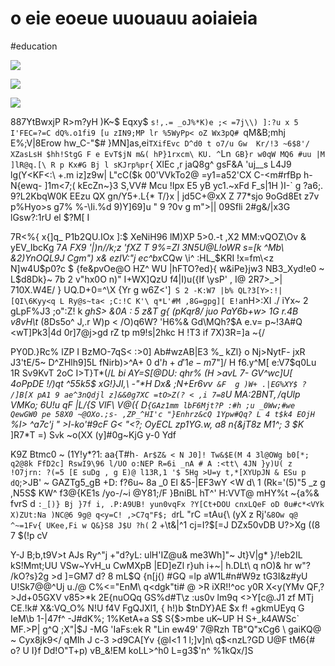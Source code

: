 # o eie eoeue uuouauu aoiaieia

<wd-tags>#education</wd-tags>

![](img/kodim13.avif)

![](img/kodim02.avif)

![](img/kodim17.avif)

887YtBwxjP R>m?yH )K~$ Eqxy$ `s!,.= _oJ%*K)e ;< =7j\\) ]:?u x 5 I'FEC=?=C dQ%.o1fi9 [u zIN9;MP lr %5WyPp< oZ Wx3pQ# `qM&B;mhj E%;V|8Erow hw_C-"$# }MN]as,ei` TXifEvc D^d0 t o7/u Gw  Kr/!3 ~6$8'/ XZasLsH $hh!StgG F e EvT$jN m&( hP}1rxcm\ KU. ^ `Ln` GB}r w0qW MQ6 #uu |M ]lR@q.[\ R p Kx#G Bj l sKJrp%pr{` XlEc ,r jaQ8g^ gsF&A 'uj__s L4J9 lg(Y<KF<:\ +.m iz]z9w| L"cC($k 00'VVkTo2@ =y1=a52'CX C-<m#rfBp h-N{ewq-  ]1m<7;( kEcZn~}3 S,VV# Mcu !Ipx E5 yB yc1.~xFd F_s|1H )I-`  g <td>?a6;. 9?L2KbqW0K EEzu QX gn/Y5+.L{* T/}x | jd5C+@xX Z 77*sjo 9oGd8Et z7v p%Hyo>s g7% %-\Ii.%d 9)Y]69]u " 9 ?0v g m">|| 09Sfli 2#g&/|x3G lGsw?:1rU el $?M[ I

7R<%{ x{]q_ P1b2QU.IOx ]:$ XeNiH96 lM)XP 5>0.-t ,X2 MM:vQOZ\Ov & yEV_IbcKg 7*A FX9 '|)n//k;z 'fXZ T 9%=ZI 3N5U@L!oWR s=[k ^Mb\ &2)YnOQL9J Cgm") x& ezIV:"j ec^bx*CQw \i^ :HL_$KRI !x=fm\<z N]w4U$p0?c $ {fe&pvOe@O HZ^ WU |hFTO?ed}{ w&iPe}jw3 NB3_Xyd!e0 ~ L$d8Dk}~ 7b 2 v"hx0O n)" I+WX]QzU f4|I)u({If \ysP' , I@ 2R7>_>| 710X.W4E/ } UQ.D+0=^\X {Yr g w6Z<']` S 2 -K:W7 |b% QL?3[Y>:!| [QI\6Kyy<q L Ry@s~ta< ;C:!C K'\ q*L'#M ,8G=gpg][ E!a`nH>:XI ./ iYx~ 2 gLpF%J3 ;o":Z! k _ghS> &0A : 5 z&T g{ (pKqr8/ juo PaY6b+w> 1G r.4B v8vH\t_ (8Ds5o^ J,.r W)p < /O)q6W? 'H6%& Gd\MQh?$A e.v= p~!3A#Q <wT]Pk3|4d 0r]7@j>gd rZ tp m9!s|2hkc H !T3 if 7X)3R=]a ~{/

PY0D.}Rc% lZP I BzMO-7qS< :>0]  Ab#wzAB|E3 %_ kZl} o Nj>NytF- jxR J3'tE/5~ D^ZHlh9]5L fNirb)>^A+ 0 d'$h+d'1 e-m$7"]/ H f6.y^M[ e:V7$q0Lu 1R Sv9KvT 2oC I>T}T*(/_L bi AY=S[@DU: qhr% (H >avL 7- GV^wc]U[ 4oPpDE !/)qt ^55k5$ xG!}JI,\ -"*H Dx& ;N+Er6vv` &F  g )W+ .|EG%XY$ ? /]B[X pA1 9 ae^3nQdjl z]&&0g7XC =tO>Z(? < ,i 7=8`U MA:2$B NT, /q  Ulp%D f  VOZO)N( 0f g$ VMKo; 6U!u qF |L/{S VlF\ V@({ D`{GAz1mm lbF6Mjt?P :#h ;u _0Ww;#we QewGW0 pe 58X0 ~@OXo.;s- ,ZP_^HI'c "}Enhrz&cQ 1Ypw#Qq? L 4 t$k4 EOjH` %I> ^a7c'j " >I-ko'#9cF G< "<?; OyECL zp1YG.w, a8 n{&jT8z M1^; 3 $K_ ]R7*T =) S`v`k ~o(XX (y]#0g~KjG y-0 Ydf

K9Z Btmc0 ~ (1Y!y*?1: aa{T#h`- Ar$Z& < N J0]! Tw&$E(M 4 3l@OWg b0[*; q2@8k FfD2c] RswI9\96 l/UO o:NEP R=6i _nA # A :<tt\ 4JN }y)U( z !O7jrn: ?(=5 [E suDg , g E)@ l13R,1 '$ 5Hg >U=y t,*[XYUpJN & ESu p dQ`;>JB' ~ GAZTg5_gB +D: f?6u~ 8a _0 El &5-|EF3wY <W d\ 1 (Rk='(5)"5 _z g ,N5S$ KW^ f3@{KE1s /yo-/~i @Y81;/F }BniBL hT^' H:VVT@ mHY%t ~{a%& fvrS d `:_[)} Bj }7f i, .P:A9UB! yun0vqFx ?Y[Ct+DOU cnxLQeF oD 0u#c*<VYk X)ZUt:Na )NC@6 9g@ q<y=C! ,>C7q"F$; d`rL "rC =tAu{\ (yX z Rj'`&8Ow q@ ^~=1Fv{ UKee,Fi w Q&}S8 J$U ?h(` 2 +\t&|^1 cj=I?$[=J DZx50vDB U?>Xg ((8 7 $(!p cV

Y-J B;b,t9V>t AJs Ry^"j +"d?yL: ulH'IZ@u& me3Wh]"~ Jt}V|g\* }/!eb2IL kS!Mmt;UU VSw~YvH_u CwMXpB |ED]eZl r}uh i+~| h.DLt\ q nO)& hr w"? /kO?s}2g >d ]=GM7 d? 8 mL$Q {n[j{) #GQ =lp aW1L#n#W9z tG3I&z#yU U!Sk7@@^Uj u./@ C%<="EnM\ q<dgk"ti# @ >R iXR!!^oc y0R X<y(YMv QF,? >Jd+05GXV v85>*k  2E{nuOQq GS%d#T\z :us0v lm9q <>Y[c@.J1 zf MTj CE.!k# X&:VQ_O% N!U  f4V FgQJXl1, { h!)b $tnDY}AE $x f! +gkmUEyq G IeM\b 1-|47f^ -J#dK%; 1%KetA+a S$ S{$>mbe uK~UP H S+_k4AWSc` MF.>P| g^Q ;X"|$J -MG 'IaFs:ek R "Lin ew49' 7@Rzh TB"Q"xCg6 \ gaiKQ@  ~ Cyx8jk9</ qMIh J c-3 >d9CA[Yv {@l<1 1 l;]v]n\ q$<nzL?GD U@F tM6{# o? U I}f Dd!O"T+p) vB_&!EM koLL>^h0 L=g3$'n^ %1kQx/]S